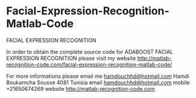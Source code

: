 Facial-Expression-Recognition-Matlab-Code
=========================================
FACIAL EXPRESSION RECOGNITION


In order to obtain the complete source code for ADABOOST FACIAL
EXPRESSION RECOGNITION please visit my website
http://matlab-recognition-code.com/facial-expression-recognition-matlab-code/

For more informations please email me hamdouchhd@hotmail.com
Hamdi Boukamcha
Sousse
4081
Tunisia
email hamdouchhd@hotmail.com
mobile +21650674269
website http://matlab-recognition-code.com

